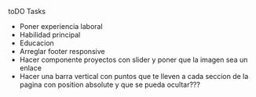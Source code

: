 toDO Tasks

- Poner experiencia laboral
- Habilidad principal
- Educacion
- Arreglar footer responsive
- Hacer componente proyectos con slider y poner que la imagen sea un enlace
- Hacer una barra vertical con puntos que te lleven a cada seccion de la pagina con position absolute y que se pueda ocultar???
